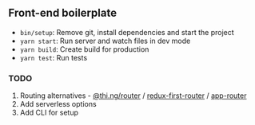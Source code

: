 ## Front-end boilerplate

+ `bin/setup`: Remove git, install dependencies and start the project
+ `yarn start`: Run server and watch files in dev mode
+ `yarn build`: Create build for production
+ `yarn test`: Run tests

### TODO
1. Routing alternatives - [@thi.ng/router](https://github.com/thi-ng/umbrella/tree/master/packages/router) / [redux-first-router](https://github.com/faceyspacey/redux-first-router) / [app-router](https://github.com/erikringsmuth/app-router)  
4. Add serverless options
5. Add CLI for setup
